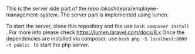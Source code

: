 This is the server side part of the repo /akashdepra/employee-management-system. The server part is implemented using lumen.

To start the server, clone this repository and the use ```bash composer install ```. For more info please check https://lumen.laravel.com/docs/8.x
Once the dependencies are installed via composer, use ```bash php -S localhost:8000 -t public ``` to start the php server.
